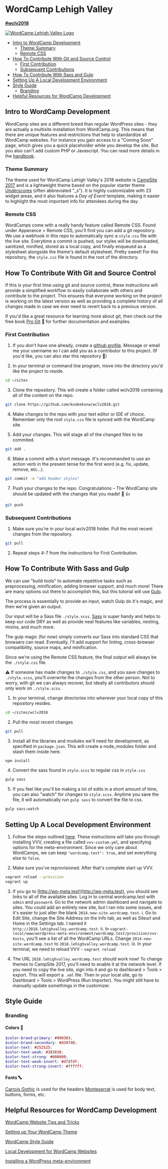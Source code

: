 # WordCamp Lehigh Valley
**[#wclv2018](https://2018.lehighvalley.wordcamp.org/)**

[![WordCamp Lehigh Valley Logo](https://2018.lehighvalley.wordcamp.org/files/2018/04/WordCamp-GearLogo-150x150.png)](https://2018.lehighvalley.wordcamp.org/)

<!-- TOC depthFrom:2 depthTo:3 -->

- [Intro to WordCamp Development](#intro-to-wordcamp-development)
  - [Theme Summary](#theme-summary)
  - [Remote CSS](#remote-css)
- [How To Contribute With Git and Source Control](#how-to-contribute-with-git-and-source-control)
  - [First Contribution](#first-contribution)
  - [Subsequent Contributions](#subsequent-contributions)
- [How To Contribute With Sass and Gulp](#how-to-contribute-with-sass-and-gulp)
- [Setting Up A Local Development Environment](#setting-up-a-local-development-environment)
- [Style Guide](#style-guide)
  - [Branding](#branding)
- [Helpful Resources for WordCamp Development](#helpful-resources-for-wordcamp-development)

<!-- /TOC -->

## Intro to WordCamp Development

WordCamp sites are a different breed than regular WordPress sites - they are actually a multisite installation from WordCamp.org. This means that there are unique features and restrictions that help to standardize all WordCamp websites. For instance you gain access to a "Coming Soon" page, which gives you a quick placeholder while you develop the site. But you also can't add custom PHP or Javascript. You can read more details in the [handbook](https://make.wordpress.org/community/handbook/wordcamp-organizer/first-steps/web-presence/setting-up-your-wordcamp-theme/).

### Theme Summary

The theme used for WordCamp Lehigh Valley's 2018 website is [CampSite 2017](https://make.wordpress.org/community/2017/05/08/the-new-wordcamp-base-theme-campsite-2017/) and is a lightweight theme based on the popular starter theme [Underscores](https://underscores.me/) (often abbreviated "_s"). It is highly customizable with 23 widget areas, and it also features a *Day of Event* template, making it easier to highlight the most important info for attendees during the day.

### Remote CSS

WordCamps come with a really handy feature called Remote CSS. Found under Apperance > Remote CSS, you'll find you can add a git repository. We use a webhook in this repo to automatically sync a `style.css` file with the live site. Everytime a commit is pushed, our styles will be downloaded, sanitized, minified, stored as a local copy, and finally enqueued as a stylesheet alongside the theme's default stylesheet. Pretty sweet! For this repository, the `style.css` file is found in the root of the directory.

## How To Contribute With Git and Source Control

If this is your first time using git and source control, these instructions will provide a simplified workflow to easily collaborate with others and contribute to the project. This ensures that everyone working on the project is working on the latest version as well as providing a complete history of all changes made in case we ever need to revert back to a previous version.

If you'd like a great resource for learning more about git, then check out the free book [Pro Git](https://git-scm.com/book/en/v2) :blue_book: for further documentation and examples.

### First Contribution

1. If you don't have one already, create a [github profile](https://github.com). Message or email me your username so I can add you as a contributor to this project. (If you'd like, you can also star this repository :star2:)

2. In your terminal or command line program, move into the directory you'd like the project to reside.

```bash
cd ~/sites
```

3. Clone the repository. This will create a folder called wclv2018 containing all of the content on the repo.

```bash
git clone https://github.com/koakekuna/wclv2018.git
```

4. Make changes to the repo with your text editor or IDE of choice. Remember only the root `style.css` file is synced with the WordCamp site.

5. Add your changes. This will stage all of the changed files to be commited.

```bash
git add .
```

6. Make a commit with a short message. It's recommended to use an action verb in the present tense for the first word (e.g. fix, update, remove, etc...).

```bash
git commit -m "add header styles"
```

7. Push your changes to the repo. Congratulations – The WordCamp site should be updated with the changes that you made! :tada: :thumbsup:

```bash
git push
```

### Subsequent Contributions

1. Make sure you're in your local wclv2018 folder. Pull the most recent changes from the repository.

```bash
git pull
```

2. Repeat steps 4-7 from the instructions for First Contribution.

## How To Contribute With Sass and Gulp

We can use "build tools" to automate repetitive tasks such as preprocessing, minification, adding browser support, and much more! There are many options out there to accomplish this, but this tutorial will use [Gulp](https://gulpjs.com/).

The process is essentially to provide an input, watch Gulp do it's magic, and then we're given an output.

Our input will be a Sass file `./style.scss`. [Sass](https://sass-lang.com/) is super handy and helps to keep our code DRY as well as provide neat features like variables, nesting, mixins, and much more.

The gulp magic (for now) simply converts our Sass into standard CSS that browsers can read. Eventually, I'll add support for linting, cross-browser compatibility, source maps, and minification.

Since we're using the Remote CSS feature, the final output will always be the `./style.css` file.

:warning: If someone has made changes to `./style.css`, and you save changes to `./style.scss`, you'll overwrite the changes from the other person. Not to worry, with git we can always recover, but ideally all contributors should only work on `./style.scss`.

1. In your terminal, change directories into wherever your local copy of this repository resides.

  ```bash
  cd ~/sites/wclv2018
  ```

2. Pull the most recent changes

```bash
git pull
```

3. Install all the libraries and modules we'll need for development, as specified in `package.json`. This will create a node_modules folder and stash them inside here.

```bash
npm install
```

4. Convert the sass found in `style.scss` to regular css in `style.css`

```bash
gulp sass
```

5. If you feel like you'll be making a lot of edits in a short amount of time, you can also "watch" for changes to `style.scss`. Anytime you  save the file, it will automatically run `gulp sass` to convert the file to css.

```bash
gulp sass:watch
```

## Setting Up A Local Development Environment

1. Follow the steps outlined [here](https://github.com/WordPress/meta-environment/blob/master/docs/install.md). These instructions will take you through installing VVV, creating a file called `vvv-custom.yml`, and specifying options for the meta-environment. Since we only care about WordCamps, we can keep `"wordcamp.test": true`, and set everything else to `false`.

2. Make sure you've reprovisioned. After that's complete start up VVV.

```bash
vagrant reload --provision
vagrant up
```

3. If you go to [http://wp-meta.test](http://wp-meta.test), you should see links to all of the available sites. Log in to central.wordcamp.test with `admin` and `password`. Go to the network admin dashboard and navigate to sites. You could add an entirely new site, but I ran into some issues, and it's easier to just alter the blank `2014.new-site.wordcamp.test`.
  i. Go to Edit Site, change the Site Address on the Info tab, as well as Siteurl and Home in the Settings tab. I named it `http://2018.lehighvalley.wordcamp.test`.
  ii. In `vagrant-local/www/wordpress-meta-environment/wordcamp.test/provision/vvv-hosts`, you'll see a list of all the WordCamp URLs. Change `2014.new-site.wordcamp.test` to `2018.lehighvalley.wordcamp.test`.
  iii. In your terminal, we need to reload VVV - `vagrant reload`

4. The URL `2018.lehighvalley.wordcamp.test` should work now! To change themes to CampSite 2017, you'll need to enable it at the network level. If you need to copy the live site, sign into it and go to dashboard > Tools > export. This will export a `.xml` file. Then in your local site, go to Dashboard > Tools > WordPress (Run Importer). You might still have to manually update somethings in the customizer.

## Style Guide

### Branding

#### Colors :traffic_light:

```scss
$color-brand-primary: #990303;
$color-brand-secondary: #d39740;
$color-text: #252525;
$color-text-weak: #383838;
$color-text-strong: #000000;
$color-text-weak-invert: #dfdfdf;
$color-text-strong-invert: #ffffff;
```

#### Fonts :abc:

[Carrois Gothic](https://fonts.google.com/specimen/Carrois+Gothic) is used for the headers
[Monteserrat](https://fonts.google.com/specimen/Montserrat) is used for body text, buttons, forms, etc.

## Helpful Resources for WordCamp Development

[WordCamp Website Tips and Tricks](https://www.thomasvitale.com/wordcamp-website-tips-tricks/)

[Setting up Your WordCamp Theme](https://make.wordpress.org/community/handbook/wordcamp-organizer/first-steps/web-presence/setting-up-your-wordcamp-theme/)

[WordCamp Style Guide](https://github.com/lucijanblagonic/wordcamp-style-guide)

[Local Development for WordCamp Websites](https://ryelle.codes/2016/07/local-development-for-wordcamp-websites/)

[Installing a WordPress meta-environment](https://github.com/WordPress/meta-environment/blob/master/docs/install.md)
